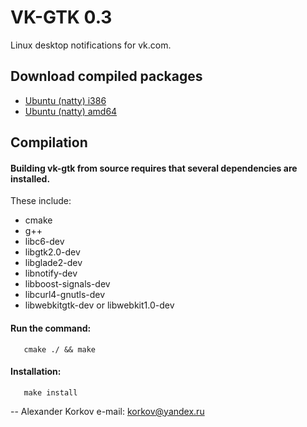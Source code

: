 VK-GTK 0.3
======

Linux desktop notifications for vk.com.

## Download compiled packages
* [Ubuntu (natty) i386](https://github.com/korkov/vk-gtk/raw/master/packages/ubuntu/natty/vk-gtk_0.3-1_i386.deb)
* [Ubuntu (natty) amd64](https://github.com/korkov/vk-gtk/raw/master/packages/ubuntu/natty/vk-gtk_0.3-1_amd64.deb)

## Compilation

#### Building vk-gtk from source requires that several dependencies are installed.
These include:
 * cmake
 * g++
 * libc6-dev 
 * libgtk2.0-dev
 * libglade2-dev
 * libnotify-dev
 * libboost-signals-dev
 * libcurl4-gnutls-dev
 * libwebkitgtk-dev or libwebkit1.0-dev

#### Run the command:
       cmake ./ && make

#### Installation:
       make install

--
Alexander Korkov
e-mail: korkov@yandex.ru
